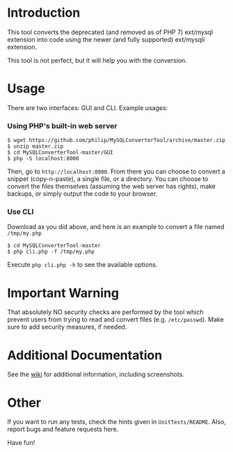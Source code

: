 # Introduction
This tool converts the deprecated (and removed as of PHP 7) ext/mysql extension into code using the newer (and fully supported) ext/mysqli extension.

This tool is not perfect, but it will help you with the conversion.

# Usage
There are two interfaces: GUI and CLI. Example usages:

### Using PHP's built-in web server
```
$ wget https://github.com/philip/MySQLConverterTool/archive/master.zip
$ unzip master.zip
$ cd MySQLConverterTool-master/GUI
$ php -S localhost:8000
```
Then, go to `http://localhost:8000`. From there you can choose to convert a snippet (copy-n-paste), a single file, or a directory. You can choose to convert the files themselves (assuming the web server has rights), make backups, or simply output the code to your browser.

### Use CLI
Download as you did above, and here is an example to convert a file named `/tmp/my.php`
```
$ cd MySQLConverterTool-master
$ php cli.php -f /tmp/my.php
```
Execute `php cli.php -h` to see the available options.

# Important Warning
That absolutely NO security checks are performed by the tool which prevent users from trying to read and convert files (e.g. `/etc/passwd`). Make sure to add security measures, if needed.

# Additional Documentation
See the [wiki](https://github.com/philip/MySQLConverterTool/wiki) for additional information, including screenshots. 

# Other 
If you want to run any tests, check the hints given in `UnitTests/README`. Also, report bugs and feature requests here.

Have fun!
